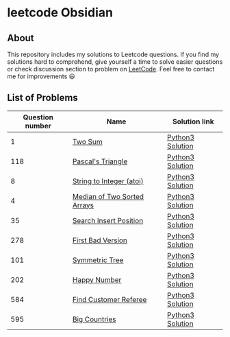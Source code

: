 # leetcode Obsidian

## About

This repository includes my solutions to Leetcode questions. If you find my solutions hard to comprehend, give yourself a time to solve easier questions or check discussion section to problem on [LeetCode](https://leetcode.com/). Feel free to contact me for improvements :smiley:

## List of Problems

| Question number | Name | Solution link |
| --- | --- | --- |
| 1 | [Two Sum](https://leetcode.com/problems/two-sum/) | [Python3 Solution](https://github.com/henilp105/leetcode-obsidian/blob/main/solutions/1.py) |
| 118 | [Pascal's Triangle](https://leetcode.com/problems/pascals-triangle/) | [Python3 Solution](https://github.com/henilp105/leetcode-obsidian/blob/main/solutions/118.py) |
| 8 | [String to Integer (atoi)](https://leetcode.com/problems/string-to-integer-atoi/) | [Python3 Solution](https://github.com/henilp105/leetcode-obsidian/blob/main/solutions/8.py) |
| 4 | [Median of Two Sorted Arrays](https://leetcode.com/problems/median-of-two-sorted-arrays/) | [Python3 Solution](https://github.com/henilp105/leetcode-obsidian/blob/main/solutions/4.py) |
| 35 | [Search Insert Position](https://leetcode.com/problems/search-insert-position/) | [Python3 Solution](https://github.com/henilp105/leetcode-obsidian/blob/main/solutions/35.py) |
| 278 | [First Bad Version](https://leetcode.com/problems/first-bad-version/) | [Python3 Solution](https://github.com/henilp105/leetcode-obsidian/blob/main/solutions/278.py) |
| 101 | [Symmetric Tree](https://leetcode.com/problems/symmetric-tree/) | [Python3 Solution](https://github.com/henilp105/leetcode-obsidian/blob/main/solutions/101.py) |
| 202 | [Happy Number](https://leetcode.com/problems/happy-number/) | [Python3 Solution](https://github.com/henilp105/leetcode-obsidian/blob/main/solutions/202.py) |
| 584 | [Find Customer Referee](https://leetcode.com/problems/find-customer-referee/) | [Python3 Solution](https://github.com/henilp105/leetcode-obsidian/blob/main/solutions/584.py) |
| 595 | [Big Countries](https://leetcode.com/problems/big-countries/) | [Python3 Solution](https://github.com/henilp105/leetcode-obsidian/blob/main/solutions/595.py) |

